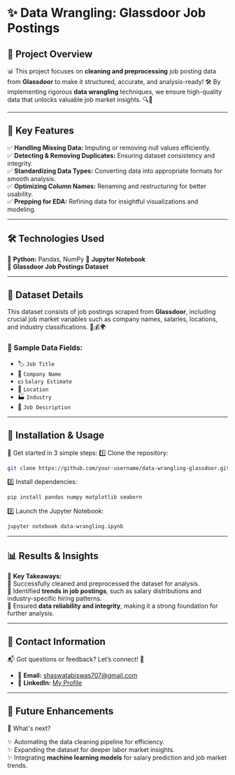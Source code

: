 # ✨ Data Wrangling: Glassdoor Job Postings

## 📌 Project Overview
📊 This project focuses on **cleaning and preprocessing** job posting data from **Glassdoor** to make it structured, accurate, and analysis-ready! 🛠️ By implementing rigorous **data wrangling** techniques, we ensure high-quality data that unlocks valuable job market insights. 🔍💼

---
## 🚀 Key Features
✅ **Handling Missing Data:** Imputing or removing null values efficiently.  
✅ **Detecting & Removing Duplicates:** Ensuring dataset consistency and integrity.  
✅ **Standardizing Data Types:** Converting data into appropriate formats for smooth analysis.  
✅ **Optimizing Column Names:** Renaming and restructuring for better usability.  
✅ **Prepping for EDA:** Refining data for insightful visualizations and modeling.  

---
## 🛠️ Technologies Used
🐍 **Python:** Pandas, NumPy
📓 **Jupyter Notebook**  
💾 **Glassdoor Job Postings Dataset**  

---
## 📂 Dataset Details
This dataset consists of job postings scraped from **Glassdoor**, including crucial job market variables such as company names, salaries, locations, and industry classifications. 🏢💰🌍

### 📜 Sample Data Fields:
- 🏷️ `Job Title`
- 🏢 `Company Name`
- 💵 `Salary Estimate`
- 📍 `Location`
- 🏭 `Industry`
- 📑 `Job Description`

---
## 🔧 Installation & Usage
🚀 Get started in 3 simple steps:
1️⃣ Clone the repository:
   ```bash
   git clone https://github.com/your-username/data-wrangling-glassdoor.git
   ```
2️⃣ Install dependencies:
   ```bash
   pip install pandas numpy matplotlib seaborn
   ```
3️⃣ Launch the Jupyter Notebook:
   ```bash
   jupyter notebook data-wrangling.ipynb
   ```

---
## 📊 Results & Insights
🎯 **Key Takeaways:**  
📌 Successfully cleaned and preprocessed the dataset for analysis.  
📌 Identified **trends in job postings**, such as salary distributions and industry-specific hiring patterns.  
📌 Ensured **data reliability and integrity**, making it a strong foundation for further analysis.  

---
## 📢 Contact Information
📬 Got questions or feedback? Let’s connect! 🤝
- 📧 **Email:** shaswatabiswas707@gmail.com  
- 💼 **LinkedIn:** [My Profile](linkedin.com/in/shaswata-biswas-1a6837230/)  

---
## 🌟 Future Enhancements
🔮 What's next?

✨ Automating the data cleaning pipeline for efficiency.  
✨ Expanding the dataset for deeper labor market insights.  
✨ Integrating **machine learning models** for salary prediction and job market trends.  


